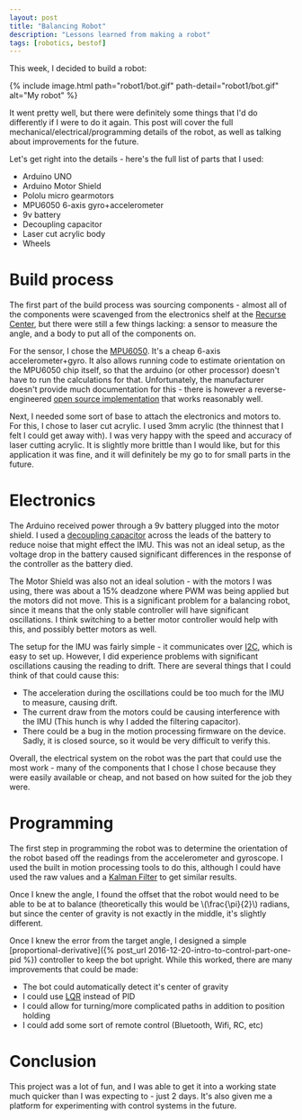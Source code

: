 ```yaml
---
layout: post
title: "Balancing Robot"
description: "Lessons learned from making a robot"
tags: [robotics, bestof]
---
```


This week, I decided to build a robot:

{% include image.html path="robot1/bot.gif" path-detail="robot1/bot.gif" alt="My robot" %}

It went pretty well, but there were definitely some things that I'd do differently if I were to do it again. This post will cover the full mechanical/electrical/programming details of the robot, as well as talking about improvements for the future.

Let's get right into the details - here's the full list of parts that I used:

* Arduino UNO
* Arduino Motor Shield
* Pololu micro gearmotors
* MPU6050 6-axis gyro+accelerometer
* 9v battery
* Decoupling capacitor
* Laser cut acrylic body
* Wheels

# Build process

The first part of the build process was sourcing components - almost all of the components were scavenged from the electronics shelf at the [Recurse Center](https://www.recurse.com/), but there were still a few things lacking: a sensor to measure the angle, and a body to put all of the components on.

For the sensor, I chose the [MPU6050](http://playground.arduino.cc/Main/MPU-6050). It's a cheap 6-axis accelerometer+gyro. It also allows running code to estimate orientation on the MPU6050 chip itself, so that the arduino (or other processor) doesn't have to run the calculations for that. Unfortunately, the manufacturer doesn't provide much documentation for this - there is however a reverse-engineered [open source implementation](https://www.i2cdevlib.com/devices/mpu6050) that works reasonably well.

Next, I needed some sort of base to attach the electronics and motors to. For this, I chose to laser cut acrylic. I used 3mm acrylic (the thinnest that I felt I could get away with). I was very happy with the speed and accuracy of laser cutting acrylic. It is slightly more brittle than I would like, but for this application it was fine, and it will definitely be my go to for small parts in the future.

# Electronics

The Arduino received power through a 9v battery plugged into the motor shield. I used a [decoupling capacitor](https://en.wikipedia.org/wiki/Decoupling_capacitor) across the leads of the battery to reduce noise that might effect the IMU. This was not an ideal setup, as the voltage drop in the battery caused significant differences in the response of the controller as the battery died.

The Motor Shield was also not an ideal solution - with the motors I was using, there was about a 15% deadzone where PWM was being applied but the motors did not move. This is a significant problem for a balancing robot, since it means that the only stable controller will have significant oscillations. I think switching to a better motor controller would help with this, and possibly better motors as well.

The setup for the IMU was fairly simple - it communicates over [I2C](https://en.wikipedia.org/wiki/I%C2%B2C), which is easy to set up. However, I did experience problems with significant oscillations causing the reading to drift. There are several things that I could think of that could cause this:

* The acceleration during the oscillations could be too much for the IMU to measure, causing drift.
* The current draw from the motors could be causing interference with the IMU (This hunch is why I added the filtering capacitor).
* There could be a bug in the motion processing firmware on the device. Sadly, it is closed source, so it would be very difficult to verify this.

Overall, the electrical system on the robot was the part that could use the most work - many of the components that I chose I chose because they were easily available or cheap, and not based on how suited for the job they were.

# Programming

The first step in programming the robot was to determine the orientation of the robot based off the readings from the accelerometer and gyroscope. I used the built in motion processing tools to do this, although I could have used the raw values and a [Kalman Filter](https://en.wikipedia.org/wiki/Kalman_filter) to get similar results.

Once I knew the angle, I found the offset that the robot would need to be able to be at to balance (theoretically this would be \\(\frac{\pi}{2}\\) radians, but since the center of gravity is not exactly in the middle, it's slightly different.

Once I knew the error from the target angle, I designed a simple [proportional-derivative]({% post_url 2016-12-20-intro-to-control-part-one-pid %}) controller to keep the bot upright. While this worked, there are many improvements that could be made:

* The bot could automatically detect it's center of gravity
* I could use [LQR](https://en.wikipedia.org/wiki/Linear-quadratic_regulator) instead of PID
* I could allow for turning/more complicated paths in addition to position holding
* I could add some sort of remote control (Bluetooth, Wifi, RC, etc)

# Conclusion

This project was a lot of fun, and I was able to get it into a working state much quicker than I was expecting to - just 2 days. It's also given me a platform for experimenting with control systems in the future.
